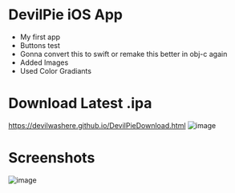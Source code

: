 # DevilPie iOS App
- My first app<br>
- Buttons test<br>
- Gonna convert this to swift or remake this better in obj-c again<br>
- Added Images<br>
- Used Color Gradiants<br>
# Download Latest .ipa
https://devilwashere.github.io/DevilPieDownload.html
![image](https://devilwashere.github.io/src/screenshots/DevilPieWebScreenshot.png)

# Screenshots

![image](https://DevilWasHere.github.io/src/screenshots/DevilPieScreenShot.png)


